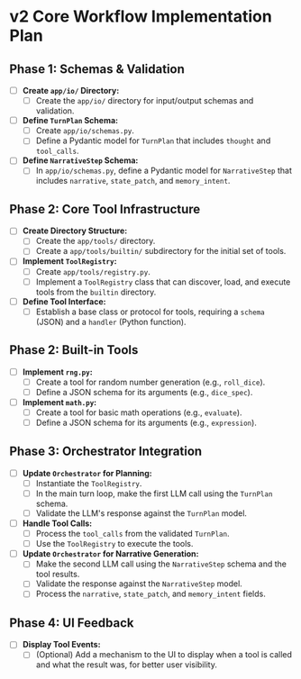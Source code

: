 # v2 Core Workflow Implementation Plan

## Phase 1: Schemas & Validation
<!-- Relevant Docs: [System Architecture](docs/architecture.md#io), [Turn Workflow](docs/turn_workflow.md) -->
- [ ] **Create `app/io/` Directory:**
  - [ ] Create the `app/io/` directory for input/output schemas and validation.
- [ ] **Define `TurnPlan` Schema:**
  - [ ] Create `app/io/schemas.py`.
  - [ ] Define a Pydantic model for `TurnPlan` that includes `thought` and `tool_calls`.
- [ ] **Define `NarrativeStep` Schema:**
  - [ ] In `app/io/schemas.py`, define a Pydantic model for `NarrativeStep` that includes `narrative`, `state_patch`, and `memory_intent`.

## Phase 2: Core Tool Infrastructure
<!-- Relevant Docs: [System Architecture](docs/architecture.md#Tool-Registry), [Turn Workflow](docs/turn_workflow.md) -->
- [ ] **Create Directory Structure:**
  - [ ] Create the `app/tools/` directory.
  - [ ] Create a `app/tools/builtin/` subdirectory for the initial set of tools.
- [ ] **Implement `ToolRegistry`:**
  - [ ] Create `app/tools/registry.py`.
  - [ ] Implement a `ToolRegistry` class that can discover, load, and execute tools from the `builtin` directory.
- [ ] **Define Tool Interface:**
  - [ ] Establish a base class or protocol for tools, requiring a `schema` (JSON) and a `handler` (Python function).

## Phase 2: Built-in Tools
<!-- Relevant Docs: [System Architecture](docs/architecture.md#Tool-Registry) -->
- [ ] **Implement `rng.py`:**
  - [ ] Create a tool for random number generation (e.g., `roll_dice`).
  - [ ] Define a JSON schema for its arguments (e.g., `dice_spec`).
- [ ] **Implement `math.py`:**
  - [ ] Create a tool for basic math operations (e.g., `evaluate`).
  - [ ] Define a JSON schema for its arguments (e.g., `expression`).

## Phase 3: Orchestrator Integration
<!-- Relevant Docs: [System Architecture](docs/architecture.md#Orchestrator), [Turn Workflow](docs/turn_workflow.md), [LLM Provider Abstraction](docs/llm_providers.md) -->
- [ ] **Update `Orchestrator` for Planning:**
  - [ ] Instantiate the `ToolRegistry`.
  - [ ] In the main turn loop, make the first LLM call using the `TurnPlan` schema.
  - [ ] Validate the LLM's response against the `TurnPlan` model.
- [ ] **Handle Tool Calls:**
  - [ ] Process the `tool_calls` from the validated `TurnPlan`.
  - [ ] Use the `ToolRegistry` to execute the tools.
- [ ] **Update `Orchestrator` for Narrative Generation:**
  - [ ] Make the second LLM call using the `NarrativeStep` schema and the tool results.
  - [ ] Validate the response against the `NarrativeStep` model.
  - [ ] Process the `narrative`, `state_patch`, and `memory_intent` fields.

## Phase 4: UI Feedback
<!-- Relevant Docs: [UI](docs/ui.md) -->
- [ ] **Display Tool Events:**
  - [ ] (Optional) Add a mechanism to the UI to display when a tool is called and what the result was, for better user visibility.